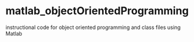 # matlab_objectOrientedProgramming
instructional code for object oriented programming and class files using Matlab
